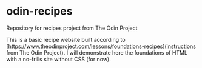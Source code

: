 # odin-recipes
Repository for recipes project from The Odin Project

This is a basic recipe website built according to [https://www.theodinproject.com/lessons/foundations-recipes](instructions from The Odin Project). I will demonstrate here the foundations of HTML with a no-frills site without CSS (for now).
